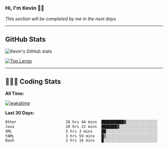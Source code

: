 ### Hi, I'm Kevin 👋🏻

_This section will be completed by me in the next days._


--- 
## GitHub Stats
![Kevin's GitHub stats](https://github-readme-stats.vercel.app/api?username=kevin-kraus&show_icons=true&theme=dark)

[![Top Langs](https://github-readme-stats.vercel.app/api/top-langs/?username=kevin-kraus&layout=compact&theme=dark)]()

---
## 🧑🏻‍💻 Coding Stats

**All Time:**

[![wakatime](https://wakatime.com/badge/user/2ee1869b-72a2-4c21-b5f7-e95432f5a1cf.svg?style=flat)](https://wakatime.com/@2ee1869b-72a2-4c21-b5f7-e95432f5a1cf)

**Last 30 Days:**

<!--START_SECTION:waka-->

```txt
Other                      28 hrs 44 mins  ██████████▓░░░░░░░░░░░░░░   42.38 %
Java                       20 hrs 22 mins  ███████▓░░░░░░░░░░░░░░░░░   30.04 %
XML                        5 hrs 3 mins    ██░░░░░░░░░░░░░░░░░░░░░░░   07.46 %
YAML                       3 hrs 59 mins   █▒░░░░░░░░░░░░░░░░░░░░░░░   05.89 %
Bash                       2 hrs 16 mins   █░░░░░░░░░░░░░░░░░░░░░░░░   03.35 %
```

<!--END_SECTION:waka-->
